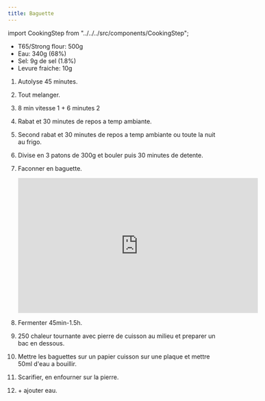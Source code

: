 ```yaml
---
title: Baguette
---
```


import CookingStep from "../../../src/components/CookingStep";

- T65/Strong flour: 500g
- Eau: 340g (68%)
- Sel: 9g de sel (1.8%)
- Levure fraiche: 10g

1. Autolyse 45 minutes.
1. Tout melanger.
1. 8 min vitesse 1 + 6 minutes 2
1. Rabat et 30 minutes de repos a temp ambiante.
1. Second rabat et 30 minutes de repos a temp ambiante ou toute la nuit au frigo.
1. Divise en 3 patons de 300g et bouler puis 30 minutes de detente.
1. Faconner en baguette.
   <div class="youtube-video-container">
   <iframe width="560" height="315" src="https://www.youtube.com/embed/WdROz5L2n5Y?start=330" title="YouTube video player" frameborder="0" allow="accelerometer; autoplay; clipboard-write; encrypted-media; gyroscope; picture-in-picture; web-share" allowFullScreen></iframe>
   </div>

1. Fermenter 45min-1.5h.
1. 250 chaleur tournante avec pierre de cuisson au milieu et preparer un bac en dessous.
1. Mettre les baguettes sur un papier cuisson sur une plaque et mettre 50ml d'eau a bouillir.
1. Scarifier, en enfourner sur la pierre.
1. <CookingStep temp="240" time="25 minutes" preheat /> + ajouter eau.
